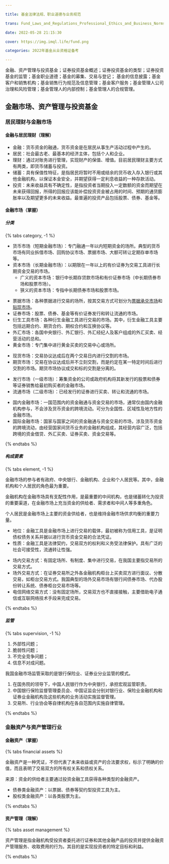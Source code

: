 ```yaml
---

title: 基金法律法规、职业道德与业务规范

trans: Fund_Laws_and_Regulations_Professional_Ethics_and_Business_Norms

date: 2022-05-28 21:15:30

cover: https://img.imql.life/fund.png

categories: 2022年基金从业资格证备考

---
```


金融、资产管理与投资基金；证券投资基金概述；证券投资基金的类型；证券投资基金的监管；基金职业道德；基金的募集、交易与登记； 基金的信息披露；基金客户和销售机构；基金销售行为规范及信息管理；基金客户服务；基金管理人公司治理和风险管理；基金管理人的内部控制；基金管理人的合规管理。

<!-- more -->

## 金融市场、资产管理与投资基金

### 居民理财与金融市场

#### 金融与居民理财（理解）

- 金融：货币资金的融通，货币资金是在居民从事生产活动过程中产生的。
- 居民：社会最古老、最基本的经济主体，包括个人和企业。
- 理财：通过对账务进行管理，实现财产的保值、增值。目前居民理财主要方式有两类，即货币储蓄与投资。
- 储蓄：具有保值性特征，是指居民将暂时不用或结余的货币收入存入银行或其他金融机构，以保证本金安全，并期望获得一定利息收益的一种存款活动。
- 投资：未来收益具有不确定性，是指投资者当期投入一定数额的资金而期望在未来获得回报，所得的回报应该能补偿投资资金被占用的时间、预期的通货膨胀率以及期望更多的未来收益。最普遍的投资产品包括股票、债券、基金等。

#### 金融市场（掌握）

##### 分类

{% tabs category, -1 %}

<!-- tab 按交易工具期限划分 -->

- 货币市场（短期金融市场）：专门融通一年以内短期资金的场所。典型的货币市场有同业拆借市场、回购协议市场、票据市场、大额可转让定期存单市场等。
- 资本市场（长期金融市场）：以期限在一年以上的有价证券为交易工具进行长期资金交易的市场。
  - 广义的资本市场：银行中长期存贷款市场和有价证券市场（中长期债券市场和股票市场）。
  - 狭义的资本市场：专指中长期债券市场和股票市场。

<!-- endtab -->

<!-- tab 按交易标的物划分 -->

- 票据市场：各种票据进行交易的场所，按其交易方式可划分为[票据承兑市场](https://baike.baidu.com/item/%E7%A5%A8%E6%8D%AE%E6%89%BF%E5%85%91%E5%B8%82%E5%9C%BA/10852887)和[贴现市场](https://baike.baidu.com/item/%E7%A5%A8%E6%8D%AE%E8%B4%B4%E7%8E%B0%E5%B8%82%E5%9C%BA/10852894)。
- 证券市场：股票、债券、基金等有价证券发行和转让流通的市场。
- 衍生工具市场：各种衍生金融工具进行交易的市场。其中，衍生金融工具主要包括远期合约、期货合约、期权合约和互换协议等。
- 外汇市场：各国中央银行、外汇银行、外汇经纪人及客户组成的外汇买卖、经营活动的总和。
- 黄金市场：专门集中进行黄金买卖的交易中心或场所。

<!-- endtab -->

<!-- tab 按交割期限划分 -->

- 现货市场：交易协议达成后在两个交易日内进行交割的市场。
- 期货市场：交易在协议达成后并不立刻交割，而是约定在某一特定时间后进行交割的市场。期货市场协议成交和标的交割是分离的。

<!-- endtab -->

<!-- tab 按交易性质划分 -->

- 发行市场（一级市场）：筹集资金的公司或政府机构将其新发行的股票和债券等证券销售给最初购买者的金融市场。
- 流通市场（二级市场）：已经发行的证券进行买卖、转让和流通的市场。

<!-- endtab -->

<!-- tab 按地理范围划分 -->

- 国内金融市场：一国范围内的资金融通与资金交易的市场，通常仅由国内金融机构参与，不会涉及货币资金的跨境流动。可分为全国性、区域性及地方性的金融市场。
- 国际金融市场：国家与国家之间的资金融通与资金交易的市场，涉及货币资金的跨境流动，由经营国家间货币业务的金融机构组成，其经营内容广泛，包括跨境的资金借贷、外汇买卖、证券买卖、资金交易等。

<!-- endtab -->

{% endtabs %}

##### 构成要素

{% tabs element, -1 %}

<!-- tab 市场参与者 -->

金融市场的参与者有政府、中央银行、金融机构、企业和个人居民等。其中，金融机构和个人居民的角色最为重要。

金融机构在金融市场具有支配性作用，是最重要的中间机构，也是储蓄转化为投资的重要渠道，在金融市场上充当资金的供给者、需求者和中间人等多重角色。

个人居民是金融市场上主要的资金供给者，也是维持金融市场供求均衡的重要力量。

<!-- endtab -->

<!-- tab 金融工具 -->

- 地位：金融工具是金融市场上进行交易的载体，最初被称为信用工具，是证明债权债务关系并据以进行货币资金交易的合法凭证。
- 性质：金融工具是法律契约，交易双方的权利和义务受法律保护。具有广泛的社会可接受性，流通转让性强。

<!-- endtab -->

<!-- tab 金融交易的组织方式 -->

- 场内交易方式：有固定场所、有制度、集中进行交易，在我国主要指交易所的交易方式。
- 场外交易方式：在证券交易所之外各金融机构柜台上买卖双方进行面议、分散交易，如柜台交易方式。我国典型的场外交易市场有银行间债券市场、代办股份转让系统、债券柜台交易市场等。
- 电信网络交易方式：没有固定场所，交易双方也不直接接触，主要借助电子通信或互联网络技术手段来完成交易。

<!-- endtab -->

{% endtabs %}

##### 监管

{% tabs supervision, -1 %}

<!-- tab “市场失灵”的表现 -->

1. 外部性问题；
1. 脆弱性问题；
1. 不完全竞争问题；
1. 信息不对成问题。

<!-- endtab -->

<!-- tab 我国金融市场的监管体系 -->

我国金融市场监管采取的是银行保险业、证券业分业监管的模式。

1. 在国务院的领导下，中国人民银行作为中央银行，承担宏观监管职责。
1. 中国银行保险监督管理委员会、中国证监会分别对银行业、保险业金融机构和证券业金融机构及这些机构的业务活动实施监督管理。
1. 交易所、行业协会等自律机构在各自范围内实施自律管理。

<!-- endtab -->

{% endtabs %}

### 金融资产与资产管理行业

#### 金融资产（掌握）

{% tabs financial assets %}

<!-- tab 概念 -->

金融资产是一种凭证，不但代表了未来收益或资产的合法要求权，标示了明确的价值，而且表明了交易双方的所有权关系和债权关系。

来源：资金的供给者主要通过投资金融工具获得各种类型的金融资产。

<!-- endtab -->

<!-- tab 分类 -->

- 债券类金融资产：以票据、债券等契约型投资工具为主。
- 股权类金融资产：以各类股票为主。

<!-- endtab -->

{% endtabs %}

#### 资产管理（理解）

{% tabs asset management %}

<!-- tab 概念 -->

资产管理是指金融机构受投资者委托进行证券和其他金融产品的投资并提供金融资产管理服务、收取费用的行为。其目的是实现投资者的特定目标和利益。

<!-- endtab -->

<!-- tab 特征 -->

<!-- endtab -->

{% endtabs %}
